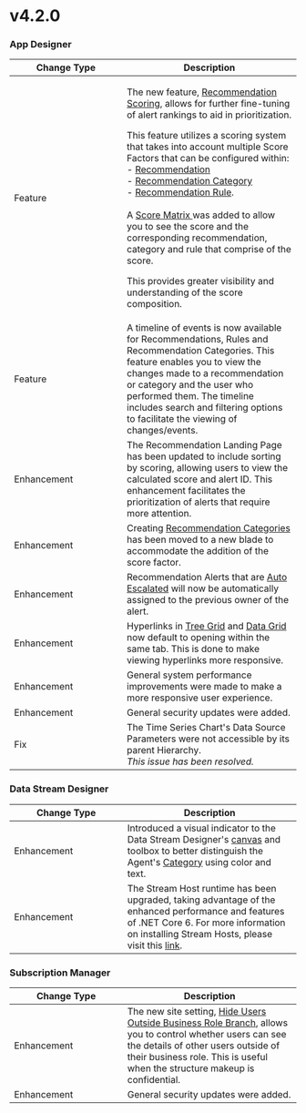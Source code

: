 # v4.2.0

### App Designer

<table><thead><tr><th width="182">Change Type</th><th>Description</th></tr></thead><tbody><tr><td>Feature</td><td><p>The new feature, <a href="../../concepts/recommendation/recommendation-scoring.md">Recommendation Scoring</a>, allows for further fine-tuning of alert rankings to aid in prioritization.</p><p>This feature utilizes a scoring system that takes into account multiple Score Factors that can be configured within:<br>- <a href="../../how-tos/recommendations/manage-recommendations.md#create-a-recommendation">Recommendation</a><br>- <a href="../../how-tos/recommendations/manage-categories.md#create-a-category">Recommendation Category</a><br>- <a href="../../how-tos/recommendations/create-rules.md#create-rules">Recommendation Rule</a>.<br><br>A <a href="../../concepts/recommendation/recommendation-scoring.md#viewing-the-recommendation-scoring">Score Matrix </a>was added to allow you to see the score and the corresponding recommendation, category and rule that comprise of the score.</p><p>This provides greater visibility and understanding of the score composition.</p></td></tr><tr><td>Feature</td><td>A timeline of events is now available for Recommendations, Rules and Recommendation Categories. This feature enables you to view the changes made to a recommendation or category and the user who performed them. The timeline includes search and filtering options to facilitate the viewing of changes/events.</td></tr><tr><td>Enhancement</td><td>The Recommendation Landing Page has been updated to include sorting by scoring, allowing users to view the calculated score and alert ID. This enhancement facilitates the prioritization of alerts that require more attention.</td></tr><tr><td>Enhancement</td><td>Creating <a href="../../how-tos/recommendations/manage-categories.md#create-a-category">Recommendation Categories</a> has been moved to a new blade to accommodate the addition of the score factor.</td></tr><tr><td>Enhancement</td><td>Recommendation Alerts that are <a href="../../concepts/recommendation/#auto-escalate">Auto Escalated</a> will now be automatically assigned to the previous owner of the alert.</td></tr><tr><td>Enhancement</td><td>Hyperlinks in <a href="../../blocks-toolbox/basic/tree-grid.md">Tree Grid</a> and <a href="../../blocks-toolbox/basic/data-grid.md">Data Grid</a> now default to opening within the same tab. This is done to make viewing hyperlinks more responsive.</td></tr><tr><td>Enhancement</td><td>General system performance improvements were made to make a more responsive user experience.</td></tr><tr><td>Enhancement</td><td>General security updates were added.</td></tr><tr><td>Fix</td><td>The Time Series Chart's Data Source Parameters were not accessible by its parent Hierarchy.<br><em>This issue has been resolved.</em></td></tr></tbody></table>

### Data Stream Designer

<table><thead><tr><th width="183">Change Type</th><th>Description</th></tr></thead><tbody><tr><td>Enhancement</td><td>Introduced a visual indicator to the Data Stream Designer's <a href="../../concepts/data-stream/">canvas</a> and toolbox to better distinguish the Agent's <a href="../../concepts/agent/#categories">Category</a> using color and text.</td></tr><tr><td>Enhancement</td><td>The Stream Host runtime has been upgraded, taking advantage of the enhanced performance and features of .NET Core 6. For more information on installing Stream Hosts, please visit this <a href="../../installation-1/3.-complete-installation/install-stream-host/">link</a>.</td></tr></tbody></table>

### Subscription Manager

<table><thead><tr><th width="183">Change Type</th><th>Description</th></tr></thead><tbody><tr><td>Enhancement</td><td>The new site setting, <a href="../../how-tos/manage-site-settings.md#hide-users-outside-business-role-branch">Hide Users Outside Business Role Branch</a>, allows you to control whether users can see the details of other users outside of their business role. This is useful when the structure makeup is confidential.</td></tr><tr><td>Enhancement</td><td>General security updates were added.</td></tr></tbody></table>
